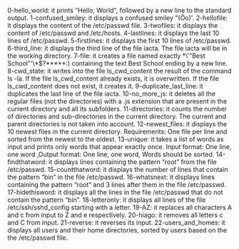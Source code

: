 0-hello_world: it prints “Hello, World”, followed by a new line to the standard output.
1-confused_smiley: it displays a confused smiley "(Ôo)'.
2-hellofile: it displays the content of the /etc/passwd file.
3-twofiles: it displays the content of /etc/passwd and /etc/hosts.
4-lastlines: it displays the last 10 lines of /etc/passwd.
5-firstlines: it displays the first 10 lines of /etc/passwd.
6-third_line: it displays the third line of the file iacta. The file iacta will be in the working directory.
7-file: it creates a file named exactly \*\\'"Best School"\'\\*$\?\*\*\*\*\*:) containing the text Best School ending by a new line.
8-cwd_state: it writes into the file ls_cwd_content the result of the command ls -la. If the file ls_cwd_content already exists, it is overwritten. If the file ls_cwd_content does not exist, it creates it.
9-duplicate_last_line: it duplicates the last line of the file iacta.
10-no_more_js: it deletes all the regular files (not the directories) with a .js extension that are present in the current directory and all its subfolders.
11-directories: it counts the number of directories and sub-directories in the current directory. The current and parent directories is not taken into account.
12-newest_files: it displays the 10 newest files in the current directory. Requirements: One file per line and sorted from the newest to the oldest.
13-unique: it takes a list of words as input and prints only words that appear exactly once. Input format: One line, one word ,Output format: One line, one word, Words should be sorted.
14-findthatword: it displays lines containing the pattern “root” from the file /etc/passwd.
15-countthatword: it displays the number of lines that contain the pattern “bin” in the file /etc/passwd.
16-whatsnext: it displays lines containing the pattern “root” and 3 lines after them in the file /etc/passwd.
17-hidethisword: it displays all the lines in the file /etc/passwd that do not contain the pattern “bin”.
18-letteronly: it displays all lines of the file /etc/ssh/sshd_config starting with a letter.
19-AZ: it replaces all characters A and c from input to Z and e respectively.
20-hiago: it removes all letters c and C from input.
21-reverse: it reverses its input.
22-users_and_homes: it displays all users and their home directories, sorted by users based on the the /etc/passwd file.
